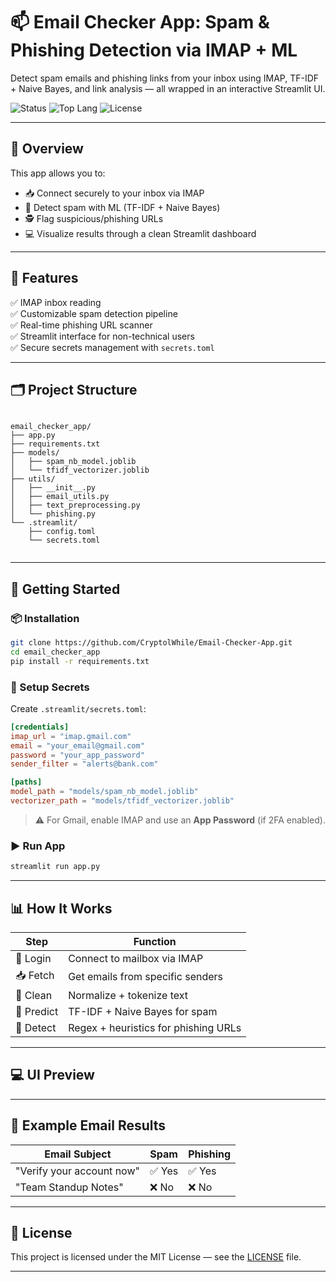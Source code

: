# 📫 Email Checker App: Spam & Phishing Detection via IMAP + ML

Detect spam emails and phishing links from your inbox using IMAP, TF-IDF + Naive Bayes, and link analysis — all wrapped in an interactive Streamlit UI.

![Status](https://img.shields.io/badge/status-active-brightgreen?style=flat-square)
![Top Lang](https://img.shields.io/github/languages/top/CryptolWhile/Email-Checker-App?style=flat-square)
![License](https://img.shields.io/github/license/CryptolWhile/Email-Checker-App?style=flat-square)

---


## 🎯 Overview

This app allows you to:

- 📥 Connect securely to your inbox via IMAP
- 🤖 Detect spam with ML (TF-IDF + Naive Bayes)
- 🕵️ Flag suspicious/phishing URLs
- 💻 Visualize results through a clean Streamlit dashboard

---

## 🧠 Features

✅ IMAP inbox reading  
✅ Customizable spam detection pipeline  
✅ Real-time phishing URL scanner  
✅ Streamlit interface for non-technical users  
✅ Secure secrets management with `secrets.toml`

---

## 🗂️ Project Structure

```

email_checker_app/
├── app.py
├── requirements.txt
├── models/
│   ├── spam_nb_model.joblib
│   └── tfidf_vectorizer.joblib
├── utils/
│   ├── __init__.py
│   ├── email_utils.py
│   ├── text_preprocessing.py
│   └── phishing.py
└── .streamlit/
    ├── config.toml
    └── secrets.toml


````

---

## 🚀 Getting Started

### 📦 Installation

```bash
git clone https://github.com/CryptolWhile/Email-Checker-App.git
cd email_checker_app
pip install -r requirements.txt
````

### 🔐 Setup Secrets

Create `.streamlit/secrets.toml`:

```toml
[credentials]
imap_url = "imap.gmail.com"
email = "your_email@gmail.com"
password = "your_app_password"
sender_filter = "alerts@bank.com"

[paths]
model_path = "models/spam_nb_model.joblib"
vectorizer_path = "models/tfidf_vectorizer.joblib"
```

> ⚠️ For Gmail, enable IMAP and use an **App Password** (if 2FA enabled).

### ▶️ Run App

```bash
streamlit run app.py
```

---

## 📊 How It Works

| Step       | Function                             |
| ---------- | ------------------------------------ |
| 🔐 Login   | Connect to mailbox via IMAP          |
| 📥 Fetch   | Get emails from specific senders     |
| 🧹 Clean   | Normalize + tokenize text            |
| 🧠 Predict | TF-IDF + Naive Bayes for spam        |
| 🚨 Detect  | Regex + heuristics for phishing URLs |

---

## 💻 UI Preview



---

## 🧪 Example Email Results

| Email Subject             | Spam  | Phishing |
| ------------------------- | ----- | -------- |
| "Verify your account now" | ✅ Yes | ✅ Yes    |
| "Team Standup Notes"      | ❌ No  | ❌ No     |

---


## 📝 License

This project is licensed under the MIT License — see the [LICENSE](LICENSE) file.

---

